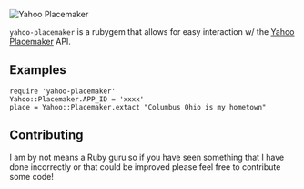 ![Yahoo Placemaker](http://developer.yahoo.com/geo/placemaker/guide/images/logo.png)

`yahoo-placemaker` is a rubygem that allows for easy interaction w/ the [Yahoo Placemaker](http://developer.yahoo.com/geo/placemaker) API.


## Examples

    require 'yahoo-placemaker'
    Yahoo::Placemaker.APP_ID = 'xxxx'
    place = Yahoo::Placemaker.extact "Columbus Ohio is my hometown"
    
## Contributing

I am by not means a Ruby guru so if you have seen something that I have done incorrectly or that could be improved please feel free to contribute some code!